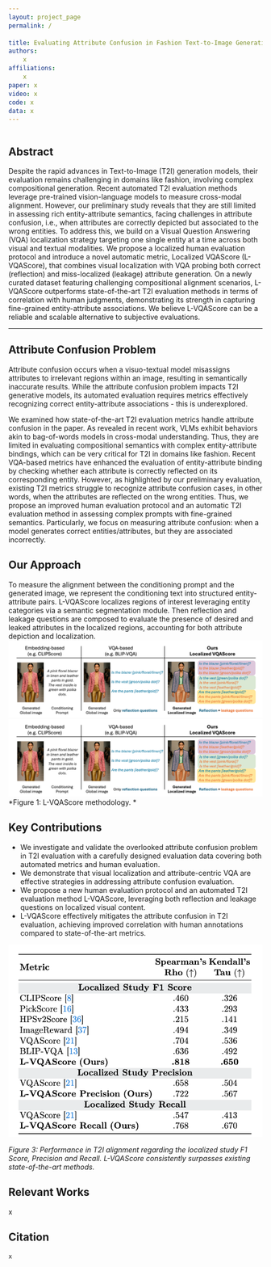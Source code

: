 ```yaml
---
layout: project_page
permalink: /

title: Evaluating Attribute Confusion in Fashion Text-to-Image Generation
authors:
    x
affiliations:
    x
paper: x
video: x
code: x
data: x
---
```


<!-- Using HTML to center the abstract -->
<div class="columns is-centered has-text-centered">
    <div class="column is-four-fifths">
        <h2>Abstract</h2>
        <div class="content has-text-justified">
Despite the rapid advances in Text-to-Image (T2I) generation models, their evaluation remains challenging in domains like fashion, involving complex compositional generation.
Recent automated T2I evaluation methods leverage pre-trained vision-language models to measure cross-modal alignment. However, our preliminary study reveals that they are still limited in assessing rich entity-attribute semantics, facing challenges in attribute confusion, i.e., when attributes are correctly depicted but associated to the wrong entities. To address this, we build on a Visual Question Answering (VQA) localization strategy targeting one single entity at a time across both visual and textual modalities. We propose a localized human evaluation protocol and introduce a novel automatic metric, Localized VQAScore (L-VQAScore), that combines visual localization with VQA probing both correct (reflection) and miss-localized (leakage) attribute generation. 
On a newly curated dataset featuring challenging compositional alignment scenarios, L-VQAScore outperforms state-of-the-art T2I evaluation methods in terms of correlation with human judgments, demonstrating its strength in capturing fine-grained entity-attribute associations. We believe L-VQAScore can be a reliable and scalable alternative to subjective evaluations.
        </div>
    </div>
</div>

---

## Attribute Confusion Problem
Attribute confusion occurs when a visuo-textual model misassigns attributes to irrelevant regions within an image, resulting in semantically inaccurate results. While the attribute confusion problem impacts T2I generative models, its automated evaluation requires metrics effectively recognizing correct entity-attribute associations - this is underexplored.

We examined how state-of-the-art T2I evaluation metrics handle attribute confusion in the paper. As revealed in recent work, VLMs exhibit behaviors akin to bag-of-words models in cross-modal understanding. Thus, they are limited in evaluating compositional semantics with complex entity-attribute bindings, which can be very critical for T2I in domains like fashion. Recent VQA-based metrics have enhanced the evaluation of entity-attribute binding by checking whether each attribute is correctly reflected on its corresponding entity. However, as highlighted by our preliminary evaluation, existing T2I metrics struggle to recognize attribute confusion cases, in other words, when the attributes are reflected on the wrong entities. Thus, we propose an improved human evaluation protocol and an automatic T2I evaluation method in assessing complex prompts with fine-grained semantics. Particularly, we focus on measuring attribute confusion: when a model generates correct entities/attributes, but they are associated incorrectly.

## Our Approach
To measure the alignment between the conditioning prompt and the generated image, we represent the conditioning text into structured entity-attribute pairs. L-VQAScore localizes regions of interest leveraging entity categories via a semantic segmentation module. Then reflection and leakage questions are composed to evaluate the presence of desired and leaked attributes in the localized regions, accounting for both attribute depiction and localization.
![Method1](/static/image/method_1.png)
![Method2](/static/image/method_2.png)
*Figure 1: L-VQAScore methodology. *

## Key Contributions
- We investigate and validate the overlooked attribute confusion problem in T2I evaluation with a carefully designed evaluation data covering both automated metrics and human evaluation.
- We demonstrate that visual localization and attribute-centric VQA are effective strategies in addressing attribute confusion evaluation.
- We propose a new human evaluation protocol and an automated T2I evaluation method L-VQAScore, leveraging both reflection and leakage questions on localized visual content.
- L-VQAScore effectively mitigates the attribute confusion in T2I evaluation, achieving improved correlation with human annotations compared to state-of-the-art metrics.

![Performance Comparision](/static/image/results.png)

*Figure 3: Performance in T2I alignment regarding the localized study F1 Score, Precision and Recall. L-VQAScore consistently surpasses existing state-of-the-art methods.*

## Relevant Works
x

## Citation
```
x
```
